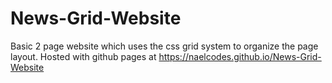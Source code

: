 # News-Grid-Website

Basic 2 page website which uses the css grid system to organize the page layout.
Hosted with github pages at https://naelcodes.github.io/News-Grid-Website
